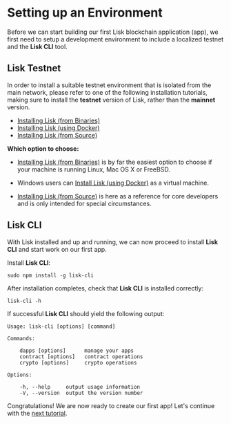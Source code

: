 # Setting up an Environment

Before we can start building our first Lisk blockchain application (app), we first need to setup a development environment to include a localized testnet and the **Lisk CLI** tool.

## Lisk Testnet

In order to install a suitable testnet environment that is isolated from the main network, please refer to one of the following installation tutorials, making sure to install the **testnet** version of Lisk, rather than the **mainnet** version.

* [Installing Lisk (from Binaries)](/documentation?i=lisk-docs/BinaryInstall)
* [Installing Lisk (using Docker)](/documentation?i=lisk-docs/DockerInstall)
* [Installing Lisk (from Source)](/documentation?i=lisk-docs/SourceInstall)

**Which option to choose:**

- [Installing Lisk (from Binaries)](/documentation?i=lisk-docs/BinaryInstall) is by far the easiest option to choose if your machine is running Linux, Mac OS X or FreeBSD.

- Windows users can [Install Lisk (using Docker)](/documentation?i=lisk-docs/DockerInstall) as a virtual machine.

- [Installing Lisk (from Source)](/documentation?i=lisk-docs/SourceInstall) is here as a reference for core developers and is only intended for special circumstances.

## Lisk CLI

With Lisk installed and up and running, we can now proceed to install **Lisk CLI** and start work on our first app.

Install **Lisk CLI**:

```text
sudo npm install -g lisk-cli
```

After installation completes, check that **Lisk CLI** is installed correctly:

```text
lisk-cli -h
```

If successful **Lisk CLI** should yield the following output:

```text
Usage: lisk-cli [options] [command]

Commands:

    dapps [options]      manage your apps
    contract [options]   contract operations
    crypto [options]     crypto operations

Options:

    -h, --help     output usage information
    -V, --version  output the version number
```

Congratulations! We are now ready to create our first app! Let's continue with the [next tutorial](/documentation?i=lisk-apps-docs/BasicApp).
